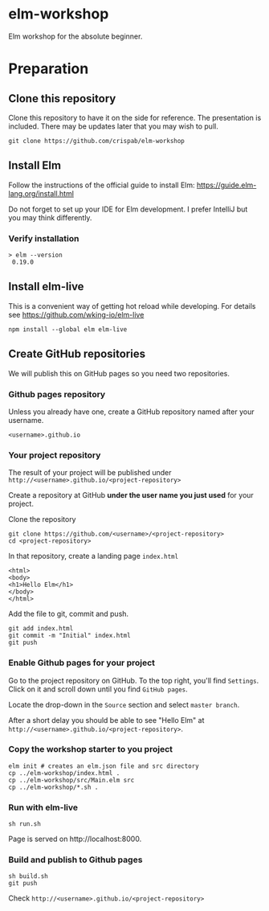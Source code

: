 # elm-workshop
Elm workshop for the absolute beginner.

# Preparation

## Clone this repository

Clone this repository to have it on the side for reference. The presentation 
is included. There may be updates later that you may wish to pull.

```
git clone https://github.com/crispab/elm-workshop
```

## Install Elm

Follow the instructions of the official guide to install 
Elm: https://guide.elm-lang.org/install.html

Do not forget to set up your IDE for Elm development. I prefer
IntelliJ but you may think differently.

### Verify installation
```
> elm --version
 0.19.0
```

## Install elm-live

This is a convenient way of getting hot reload while 
developing. For details see https://github.com/wking-io/elm-live

`npm install --global elm elm-live` 


## Create GitHub repositories

We will publish this on GitHub pages so you need two repositories.

### Github pages repository

Unless you already have one, create a GitHub repository named
after your username.

`<username>.github.io`

### Your project repository

The result of your project will be published under 
`http://<username>.github.io/<project-repository>`

Create a repository at GitHub **under the user name you just used** 
for your project. 

Clone the repository
```
git clone https://github.com/<username>/<project-repository>
cd <project-repository>
```

In that repository, create a landing page `index.html`
```
<html>
<body>
<h1>Hello Elm</h1>
</body>
</html>
```
Add the file to git, commit and push.

```
git add index.html
git commit -m "Initial" index.html
git push
```

### Enable Github pages for your project

Go to the project repository on GitHub. 
To the top right, you'll find `Settings`.
Click on it and scroll down until you find `GitHub pages`. 

Locate the drop-down in the `Source` section and select
`master branch`.

After a short delay you should be able to see "Hello Elm"
at `http://<username>.github.io/<project-repository>`.


### Copy the workshop starter to you project

```
elm init # creates an elm.json file and src directory
cp ../elm-workshop/index.html .
cp ../elm-workshop/src/Main.elm src
cp ../elm-workshop/*.sh .
```
### Run with elm-live

`sh run.sh`

Page is served on http://localhost:8000.

### Build and publish to Github pages
```
sh build.sh
git push
```
Check `http://<username>.github.io/<project-repository>`


